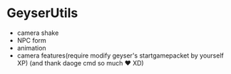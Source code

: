# GeyserUtils
- camera shake
- NPC form
- animation
- camera features(require modify geyser's startgamepacket by yourself XP)
(and thank daoge cmd so much ❤️ XD)
